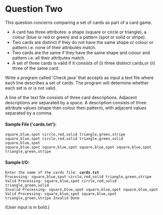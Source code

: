# Question Two

This question concerns comparing a set of cards as part of a card game.

- A card has three attributes: a shape (square or circle or triangle), a colour (blue or red or green) and a pattern (spot or solid or stripe).
- Two cards are distinct if they do not have the same shape or colour or pattern i.e. none of their attributes match.
- Two cards are the same if they have the same shape and colour and pattern i.e. all their attributes match.
- A set of three cards is valid if it consists of (i) three distinct cards,or (ii) three of the same card.

Write a program called 'Check.java' that accepts as input a text file where each line describes a set of cards. The program will determine whether each set is or is not valid.

A line of the text file consists of three card descriptions. Adjacent descriptions are separated by a space. A description consists of three attribute values (shape then colour then pattern), with adjacent values separated by a comma.

#### Sample File ('cards.txt'):

<code>square,blue,spot circle,red,solid triangle,green,stripe
square,blue,spot circle,red,solid triangle,green,solid
square,blue,spot square,blue,spot square,blue,spot
square,blue,spot square,blue,spot triangle,green,stripe</code>

#### Sample I/O:

<code>Enter the name of the cards file: **cards.txt**
Processing: square,blue,spot circle,red,solid triangle,green,stripe
Valid
Processing: square,blue,spot circle,red,solid triangle,green,solid
Invalid
Processing: square,blue,spot square,blue,spot square,blue,spot
Valid
Processing: square,blue,spot square,blue,spot triangle,green,stripe
Invalid
Done</code>

(User input is in bold.)
